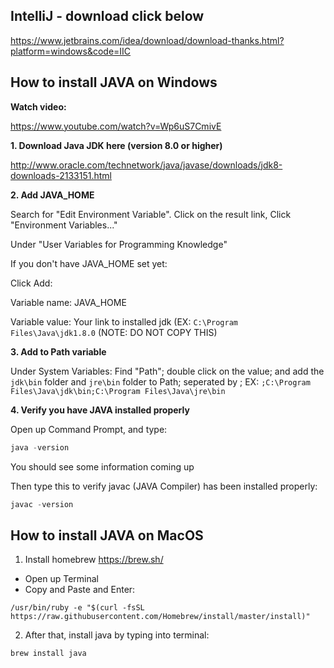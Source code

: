 ## IntelliJ - download click below
https://www.jetbrains.com/idea/download/download-thanks.html?platform=windows&code=IIC


## How to install JAVA on Windows

**Watch video:**

https://www.youtube.com/watch?v=Wp6uS7CmivE


**1. Download Java JDK here (version 8.0 or higher)** 

http://www.oracle.com/technetwork/java/javase/downloads/jdk8-downloads-2133151.html

**2. Add JAVA_HOME**

Search for "Edit Environment Variable". Click on the result link, Click "Environment Variables..." 

Under "User Variables for Programming Knowledge"

If you don't have JAVA_HOME set yet: 

Click Add:

Variable name: JAVA_HOME

Variable value: Your link to installed jdk (EX: `C:\Program Files\Java\jdk1.8.0` (NOTE: DO NOT COPY THIS)

**3. Add to Path variable**

Under System Variables:
Find "Path"; double click on the value; and add the `jdk\bin` folder and `jre\bin` folder to Path; seperated by ;
EX: `;C:\Program Files\Java\jdk\bin;C:\Program Files\Java\jre\bin`

**4. Verify you have JAVA installed properly**

Open up Command Prompt, and type:
```java
java -version
```
You should see some information coming up

Then type this to verify javac (JAVA Compiler) has been installed properly:
```java
javac -version
```

## How to install JAVA on MacOS
1. Install homebrew https://brew.sh/
- Open up Terminal
- Copy and Paste and Enter:
```
/usr/bin/ruby -e "$(curl -fsSL https://raw.githubusercontent.com/Homebrew/install/master/install)"
```

2. After that, install java by typing into terminal:
```
brew install java
```
